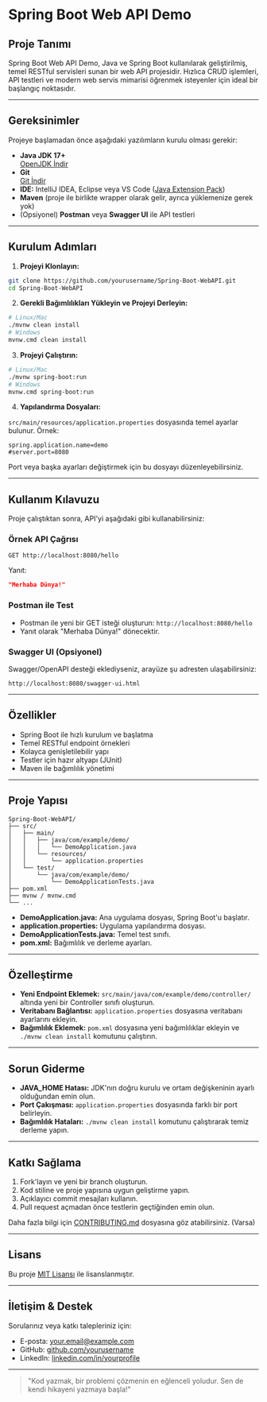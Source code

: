 # Spring Boot Web API Demo

## Proje Tanımı

Spring Boot Web API Demo, Java ve Spring Boot kullanılarak geliştirilmiş, temel RESTful servisleri sunan bir web API projesidir. Hızlıca CRUD işlemleri, API testleri ve modern web servis mimarisi öğrenmek isteyenler için ideal bir başlangıç noktasıdır.

---

## Gereksinimler

Projeye başlamadan önce aşağıdaki yazılımların kurulu olması gerekir:

- **Java JDK 17+**  
  [OpenJDK İndir](https://adoptium.net/)
- **Git**  
  [Git İndir](https://git-scm.com/downloads)
- **IDE:** IntelliJ IDEA, Eclipse veya VS Code ([Java Extension Pack](https://marketplace.visualstudio.com/items?itemName=vscjava.vscode-java-pack))
- **Maven** (proje ile birlikte wrapper olarak gelir, ayrıca yüklemenize gerek yok)
- (Opsiyonel) **Postman** veya **Swagger UI** ile API testleri

---

## Kurulum Adımları

1. **Projeyi Klonlayın:**

```bash
git clone https://github.com/yourusername/Spring-Boot-WebAPI.git
cd Spring-Boot-WebAPI
```

2. **Gerekli Bağımlılıkları Yükleyin ve Projeyi Derleyin:**

```bash
# Linux/Mac
./mvnw clean install
# Windows
mvnw.cmd clean install
```

3. **Projeyi Çalıştırın:**

```bash
# Linux/Mac
./mvnw spring-boot:run
# Windows
mvnw.cmd spring-boot:run
```

4. **Yapılandırma Dosyaları:**

`src/main/resources/application.properties` dosyasında temel ayarlar bulunur. Örnek:

```properties
spring.application.name=demo
#server.port=8080
```

Port veya başka ayarları değiştirmek için bu dosyayı düzenleyebilirsiniz.

---

## Kullanım Kılavuzu

Proje çalıştıktan sonra, API'yi aşağıdaki gibi kullanabilirsiniz:

### Örnek API Çağrısı

```http
GET http://localhost:8080/hello
```
Yanıt:
```json
"Merhaba Dünya!"
```

### Postman ile Test
- Postman ile yeni bir GET isteği oluşturun: `http://localhost:8080/hello`
- Yanıt olarak "Merhaba Dünya!" dönecektir.

### Swagger UI (Opsiyonel)
Swagger/OpenAPI desteği eklediyseniz, arayüze şu adresten ulaşabilirsiniz:
```
http://localhost:8080/swagger-ui.html
```

---

## Özellikler

- Spring Boot ile hızlı kurulum ve başlatma
- Temel RESTful endpoint örnekleri
- Kolayca genişletilebilir yapı
- Testler için hazır altyapı (JUnit)
- Maven ile bağımlılık yönetimi

---

## Proje Yapısı

```
Spring-Boot-WebAPI/
├── src/
│   ├── main/
│   │   ├── java/com/example/demo/
│   │   │   └── DemoApplication.java
│   │   └── resources/
│   │       └── application.properties
│   └── test/
│       └── java/com/example/demo/
│           └── DemoApplicationTests.java
├── pom.xml
├── mvnw / mvnw.cmd
└── ...
```

- **DemoApplication.java:** Ana uygulama dosyası, Spring Boot'u başlatır.
- **application.properties:** Uygulama yapılandırma dosyası.
- **DemoApplicationTests.java:** Temel test sınıfı.
- **pom.xml:** Bağımlılık ve derleme ayarları.

---

## Özelleştirme

- **Yeni Endpoint Eklemek:**
  `src/main/java/com/example/demo/controller/` altında yeni bir Controller sınıfı oluşturun.
- **Veritabanı Bağlantısı:**
  `application.properties` dosyasına veritabanı ayarlarını ekleyin.
- **Bağımlılık Eklemek:**
  `pom.xml` dosyasına yeni bağımlılıklar ekleyin ve `./mvnw clean install` komutunu çalıştırın.

---

## Sorun Giderme

- **JAVA_HOME Hatası:**
  JDK'nın doğru kurulu ve ortam değişkeninin ayarlı olduğundan emin olun.
- **Port Çakışması:**
  `application.properties` dosyasında farklı bir port belirleyin.
- **Bağımlılık Hataları:**
  `./mvnw clean install` komutunu çalıştırarak temiz derleme yapın.

---

## Katkı Sağlama

1. Fork'layın ve yeni bir branch oluşturun.
2. Kod stiline ve proje yapısına uygun geliştirme yapın.
3. Açıklayıcı commit mesajları kullanın.
4. Pull request açmadan önce testlerin geçtiğinden emin olun.

Daha fazla bilgi için [CONTRIBUTING.md](CONTRIBUTING.md) dosyasına göz atabilirsiniz. (Varsa)

---

## Lisans

Bu proje [MIT Lisansı](LICENSE) ile lisanslanmıştır.

---

## İletişim & Destek

Sorularınız veya katkı talepleriniz için:
- E-posta: your.email@example.com
- GitHub: [github.com/yourusername](https://github.com/yourusername)
- LinkedIn: [linkedin.com/in/yourprofile](https://linkedin.com/in/yourprofile)

---

> "Kod yazmak, bir problemi çözmenin en eğlenceli yoludur. Sen de kendi hikayeni yazmaya başla!" 